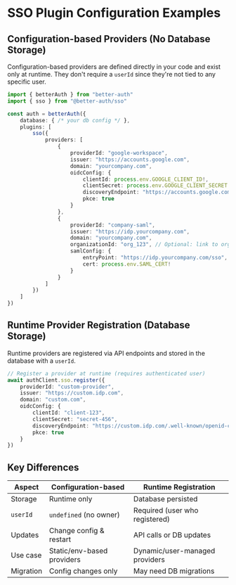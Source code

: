 # SSO Plugin Configuration Examples

## Configuration-based Providers (No Database Storage)

Configuration-based providers are defined directly in your code and exist only at runtime. They don't require a `userId` since they're not tied to any specific user.

```ts
import { betterAuth } from "better-auth"
import { sso } from "@better-auth/sso"

const auth = betterAuth({
    database: { /* your db config */ },
    plugins: [
        sso({
            providers: [
                {
                    providerId: "google-workspace",
                    issuer: "https://accounts.google.com", 
                    domain: "yourcompany.com",
                    oidcConfig: {
                        clientId: process.env.GOOGLE_CLIENT_ID!,
                        clientSecret: process.env.GOOGLE_CLIENT_SECRET!,
                        discoveryEndpoint: "https://accounts.google.com/.well-known/openid-configuration",
                        pkce: true
                    }
                },
                {
                    providerId: "company-saml",
                    issuer: "https://idp.yourcompany.com",
                    domain: "yourcompany.com",
                    organizationId: "org_123", // Optional: link to organization
                    samlConfig: {
                        entryPoint: "https://idp.yourcompany.com/sso",
                        cert: process.env.SAML_CERT!
                    }
                }
            ]
        })
    ]
})
```

## Runtime Provider Registration (Database Storage) 

Runtime providers are registered via API endpoints and stored in the database with a `userId`.

```ts
// Register a provider at runtime (requires authenticated user)
await authClient.sso.register({
    providerId: "custom-provider",
    issuer: "https://custom.idp.com",
    domain: "custom.com",
    oidcConfig: {
        clientId: "client-123",
        clientSecret: "secret-456",
        discoveryEndpoint: "https://custom.idp.com/.well-known/openid-configuration",
        pkce: true
    }
})
```

## Key Differences

| Aspect | Configuration-based | Runtime Registration |
|--------|-------------------|---------------------|
| Storage | Runtime only | Database persisted |
| `userId` | `undefined` (no owner) | Required (user who registered) |
| Updates | Change config & restart | API calls or DB updates |
| Use case | Static/env-based providers | Dynamic/user-managed providers |
| Migration | Config changes only | May need DB migrations |